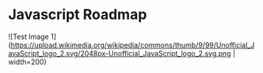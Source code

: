 # Javascript Roadmap
![Test Image 1](https://upload.wikimedia.org/wikipedia/commons/thumb/9/99/Unofficial_JavaScript_logo_2.svg/2048px-Unofficial_JavaScript_logo_2.svg.png | width=200)
